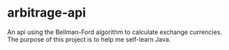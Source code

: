 # arbitrage-api
An api using the Bellman-Ford algorithm to calculate exchange currencies. The purpose of this project is to help me self-learn Java.
